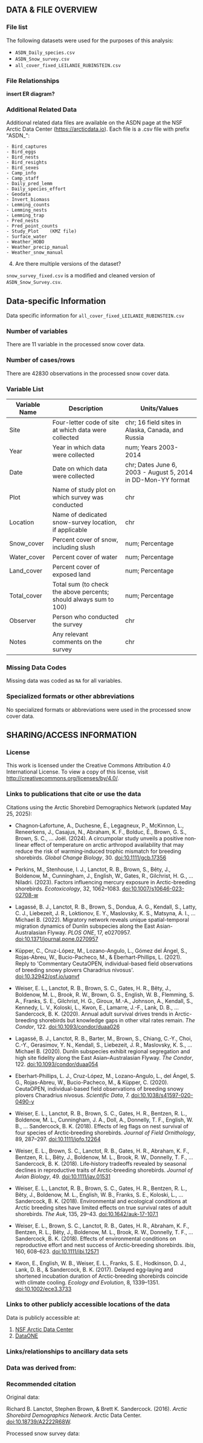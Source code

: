 ## DATA & FILE OVERVIEW

### File list

The following datasets were used for the purposes of this analysis:
- `ASDN_Daily_species.csv`
- `ASDN_Snow_survey.csv`
- `all_cover_fixed_LEILANIE_RUBINSTEIN.csv`

### File Relationships

**insert ER diagram?**

### Additional Related Data

Additional related data files are available on the ASDN page at 
the NSF Arctic Data Center (https://arcticdata.io). Each file is a .csv file with prefix "ASDN_":

	- Bird_captures
	- Bird_eggs
	- Bird_nests
	- Bird_resights
	- Bird_sexes
	- Camp_info
	- Camp_staff
	- Daily_pred_lemm
	- Daily_species_effort
	- Geodata
	- Invert_biomass
	- Lemming_counts
	- Lemming_nests
	- Lemming_trap
	- Pred_nests
	- Pred_point_counts
	- Study_Plot	(KMZ file)
	- Surface_water
	- Weather_HOBO
	- Weather_precip_manual
	- Weather_snow_manual

4. Are there multiple versions of the dataset?

`snow_survey_fixed.csv` is a modified and cleaned version of `ASDN_Snow_Survey.csv`. 

## Data-specific Information

Data specific information for `all_cover_fixed_LEILANIE_RUBINSTEIN.csv`

### Number of variables

There are 11 variable in the processed snow cover data.

### Number of cases/rows

There are 42830 observations in the processed snow cover data.

### Variable List

| **Variable Name** | **Description**                                                   | **Units/Values**                                             |
|-------------------|-------------------------------------------------------------------|--------------------------------------------------------------|
| Site              | Four-letter code of site at which data were collected             | chr; 16 field sites in Alaska, Canada, and Russia            |
| Year              | Year in which data were collected                                 | num; Years 2003-2014                                         |
| Date              | Date on which data were collected                                 | chr; Dates June 6, 2003 - August 5, 2014 in DD-Mon-YY format |
| Plot              | Name of study plot on which survey was conducted                  | chr                                                          |
| Location          | Name of dedicated snow-survey location, if applicable             | chr                                                          |
| Snow_cover        | Percent cover of snow, including slush                            | num; Percentage                                              |
| Water_cover       | Percent cover of water                                            | num; Percentage                                              |
| Land_cover        | Percent cover of exposed land                                     | num; Percentage                                              |
| Total_cover       | Total sum (to check the above percents; should always sum to 100) | num; Percentage                                              |
| Observer          | Person who conducted the survey                                   | chr                                                          |
| Notes             | Any relevant comments on the survey                               | chr                                                          |

### Missing Data Codes

Missing data was coded as `NA` for all variables. 

### Specialized formats or other abbreviations

No specialized formats or abbreviations were used in the processed snow cover data.

## SHARING/ACCESS INFORMATION

### License

This work is licensed under the Creative Commons Attribution 4.0 International License. To view a copy of this license, visit http://creativecommons.org/licenses/by/4.0/.

### Links to publications that cite or use the data

Citations using the Arctic Shorebird Demographics Network (updated May 25, 2025):

- Chagnon‐Lafortune, A., Duchesne, É., Legagneux, P., McKinnon, L., Reneerkens, J., Casajus, N., Abraham, K. F., Bolduc, É., Brown, G. S., Brown, S. C., ... Joël. (2024). A circumpolar study unveils a positive non‐linear effect of temperature on arctic arthropod availability that may reduce the risk of warming‐induced trophic mismatch for breeding shorebirds. *Global Change Biology*, 30. [doi:10.1111/gcb.17356](https://doi.org/10.1111/gcb.17356)

- Perkins, M., Stenhouse, I. J., Lanctot, R. B., Brown, S., Bêty, J., Boldenow, M., Cunningham, J., English, W., Gates, R., Gilchrist, H. G., ... Niladri. (2023). Factors influencing mercury exposure in Arctic-breeding shorebirds. *Ecotoxicology*, 32, 1062–1083. [doi:10.1007/s10646-023-02708-w](https://doi.org/10.1007/s10646-023-02708-w)

- Lagassé, B. J., Lanctot, R. B., Brown, S., Dondua, A. G., Kendall, S., Latty, C. J., Liebezeit, J. R., Loktionov, E. Y., Maslovsky, K. S., Matsyna, A. I., ... Michael B. (2022). Migratory network reveals unique spatial-temporal migration dynamics of Dunlin subspecies along the East Asian-Australasian Flyway. *PLOS ONE*, 17, e0270957. [doi:10.1371/journal.pone.0270957](https://doi.org/10.1371/journal.pone.0270957)

- Küpper, C., Cruz-López, M., Lozano-Angulo, L., Gómez del Ángel, S., Rojas-Abreu, W., Bucio-Pacheco, M., & Eberhart-Phillips, L. (2021). Reply to 'Commentary CeutaOPEN, individual-based field observations of breeding snowy plovers Charadrius nivosus'. [doi:10.32942/osf.io/uqnvf](https://doi.org/10.32942/osf.io/uqnvf)

- Weiser, E. L., Lanctot, R. B., Brown, S. C., Gates, H. R., Bêty, J., Boldenow, M. L., Brook, R. W., Brown, G. S., English, W. B., Flemming, S. A., Franks, S. E., Gilchrist, H. G., Giroux, M.-A., Johnson, A., Kendall, S., Kennedy, L. V., Koloski, L., Kwon, E., Lamarre, J.-F., Lank, D. B., ... Sandercock, B. K. (2020). Annual adult survival drives trends in Arctic-breeding shorebirds but knowledge gaps in other vital rates remain. *The Condor*, 122. [doi:10.1093/condor/duaa026](https://doi.org/10.1093/condor/duaa026)

- Lagassé, B. J., Lanctot, R. B., Barter, M., Brown, S., Chiang, C.-Y., Choi, C.-Y., Gerasimov, Y. N., Kendall, S., Liebezeit, J. R., Maslovsky, K. S., ... Michael B. (2020). Dunlin subspecies exhibit regional segregation and high site fidelity along the East Asian–Australasian Flyway. *The Condor*, 122. [doi:10.1093/condor/duaa054](https://doi.org/10.1093/condor/duaa054)

- Eberhart-Phillips, L. J., Cruz-López, M., Lozano-Angulo, L., del Ángel, S. G., Rojas-Abreu, W., Bucio-Pacheco, M., & Küpper, C. (2020). CeutaOPEN, individual-based field observations of breeding snowy plovers Charadrius nivosus. *Scientific Data*, 7. [doi:10.1038/s41597-020-0490-y](https://doi.org/10.1038/s41597-020-0490-y)

- Weiser, E. L., Lanctot, R. B., Brown, S. C., Gates, H. R., Bentzen, R. L., Boldenow, M. L., Cunningham, J. A., Doll, A., Donnelly, T. F., English, W. B., ... Sandercock, B. K. (2018). Effects of leg flags on nest survival of four species of Arctic‐breeding shorebirds. *Journal of Field Ornithology*, 89, 287–297. [doi:10.1111/jofo.12264](https://doi.org/10.1111/jofo.12264)

- Weiser, E. L., Brown, S. C., Lanctot, R. B., Gates, H. R., Abraham, K. F., Bentzen, R. L., Bêty, J., Boldenow, M. L., Brook, R. W., Donnelly, T. F., ... Sandercock, B. K. (2018). Life‐history tradeoffs revealed by seasonal declines in reproductive traits of Arctic‐breeding shorebirds. *Journal of Avian Biology*, 49. [doi:10.1111/jav.01531](https://doi.org/10.1111/jav.01531)

- Weiser, E. L., Lanctot, R. B., Brown, S. C., Gates, H. R., Bentzen, R. L., Bêty, J., Boldenow, M. L., English, W. B., Franks, S. E., Koloski, L., ... Sandercock, B. K. (2018). Environmental and ecological conditions at Arctic breeding sites have limited effects on true survival rates of adult shorebirds. *The Auk*, 135, 29–43. [doi:10.1642/auk-17-107.1](https://doi.org/10.1642/auk-17-107.1)

- Weiser, E. L., Brown, S. C., Lanctot, R. B., Gates, H. R., Abraham, K. F., Bentzen, R. L., Bêty, J., Boldenow, M. L., Brook, R. W., Donnelly, T. F., ... Sandercock, B. K. (2018). Effects of environmental conditions on reproductive effort and nest success of Arctic‐breeding shorebirds. *Ibis*, 160, 608–623. [doi:10.1111/ibi.12571](https://doi.org/10.1111/ibi.12571)

- Kwon, E., English, W. B., Weiser, E. L., Franks, S. E., Hodkinson, D. J., Lank, D. B., & Sandercock, B. K. (2017). Delayed egg‐laying and shortened incubation duration of Arctic‐breeding shorebirds coincide with climate cooling. *Ecology and Evolution*, 8, 1339–1351. [doi:10.1002/ece3.3733](https://doi.org/10.1002/ece3.3733)

### Links to other publicly accessible locations of the data

Data is publicly accessible at:

1. [NSF Arctic Data Center](https://arcticdata.io/catalog/view/doi:10.18739/A2222R68W)
2. [DataONE](https://search.dataone.org/view/doi%3A10.18739%2FA2222R68W)

### Links/relationships to ancillary data sets

### Data was derived from:

### Recommended citation

Original data:

Richard B. Lanctot, Stephen Brown, & Brett K. Sandercock. (2016). *Arctic Shorebird Demographics Network*. Arctic Data Center. [doi:10.18739/A2222R68W](https://doi.org/10.18739/A2222R68W).

Processed snow survey data:


